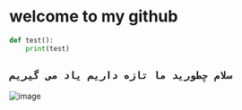# welcome to my github



```python
def test():
    print(test)

```
## `سلام چطورید ما تازه داریم یاد می گیریم`

![image](https://www.seiu1000.org/sites/main/files/main-images/camera_lense_0.jpeg)
